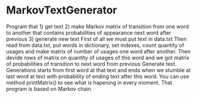 # MarkovTextGenerator
Program that 1) get text 2) make Markov matrix of transition from one word to another that contains probabilities of appearance next word after previous 3) generate new text
First of all we must put text in data.txt
Then read from data.txt, put words in dictionary, set indexes, count quantity of usages and make matrix of number of usages one word after another.
Then devide rows of matrix on quantity of usages of this word and we got matrix of probabilities of transition to next word from previous
Generate text. Generations starts from first word at that text and ends when we stumble at last word at text with probability of ending text after this word.
You can use method printMatrix() to see what is hapening in every moment.
That program is based on Markov chain.
